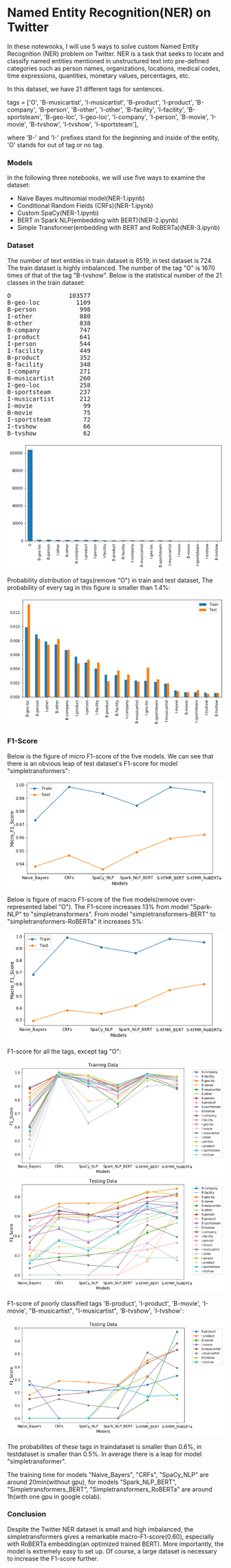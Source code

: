 # Named Entity Recognition(NER) on Twitter 

In these notewooks, I will use 5 ways to solve custom Named Entity Recognition (NER) problem on Twitter. NER is a task that seeks to locate and classify named entities mentioned in unstructured text into pre-defined categories such as person names, organizations, locations, medical codes, time expressions, quantities, monetary values, percentages, etc.

In this dataset, we have 21 different tags for sentences.

tags = ['O', 'B-musicartist', 'I-musicartist', 'B-product', 'I-product', 'B-company', 'B-person', 'B-other', 'I-other', 'B-facility',
    'I-facility', 'B-sportsteam', 'B-geo-loc', 'I-geo-loc', 'I-company', 'I-person', 'B-movie', 'I-movie', 'B-tvshow', 'I-tvshow',
    'I-sportsteam'],

where 'B-' and 'I-' prefixes stand for the beginning and inside of the entity, 'O' stands for out of tag or no tag.


### Models

In the following three notebooks, we will use five ways to examine the dataset:

- Naive Bayes multinomial model(NER-1.ipynb)
- Conditional Random Fields (CRFs)(NER-1.ipynb)
- Custom SpaCy(NER-1.ipynb)
- BERT in Spark NLP(embedding with BERT)(NER-2.ipynb)
- Simple Transformer(embedding with BERT and RoBERTa)(NER-3.ipynb) 

### Dataset

The number of text entities in train dataset is 6519, in test dataset is 724. The train dataset is highly imbalanced. The number of the tag "O" is 1670 times of that of the tag "B-tvshow". Below is the statistical number of the 21 classes in the train dataset:

<pre>
O                103577
B-geo-loc          1109
B-person            998
I-other             880
B-other             838
B-company           747
I-product           641
I-person            544
I-facility          449
B-product           352
B-facility          348
I-company           271
B-musicartist       260
I-geo-loc           258
B-sportsteam        237
I-musicartist       212
I-movie              99
B-movie              75
I-sportsteam         72
I-tvshow             66
B-tvshow             62
</pre>

<img src="images/counts.png">

Probability distribution of tags(remove "O") in train and test dataset, The probability of every tag in this figure is smaller than 1.4%:

<img src="images/distribution.png">

### F1-Score

Below is the figure of micro F1-score of the five models. We can see that there is an obvious leap of test dataset's F1-score for model "simpletransformers":

<img src="images/micro_f1_score.png">

Below is figure of macro F1-score of the five models(remove over-represented label "O"). The F1-score increases 13% from model "Spark-NLP" to "simpletransformers". From model "simpletransformers-BERT" to "simpletransformers-RoBERTa" it increases 5%:

<img src="images/macro_f1_score.png">

F1-score for all the tags, except tag "O":

<img src="images/classes_f1_score_train.png">
<img src="images/classes_f1_score_test.png">

F1-score of poorly classified tags 'B-product', 'I-product', 'B-movie', 'I-movie', "B-musicartist", "I-musicartist", 'B-tvshow', 'I-tvshow':

<img src="images/poor_classes_f1_score_test.png">

The probabilites of these tags in traindataset is smaller than 0.6%, in testdataset is smaller than 0.5%. In average there is a leap for model "simpletransformer".

The training time for models "Naive_Bayers", "CRFs", "SpaCy_NLP" are around 20min(without gpu), for models "Spark_NLP_BERT", "Simpletransformers_BERT", "Simpletransformers_RoBERTa" are around 1h(with one gpu in google colab).

### Conclusion

Despite the Twitter NER dataset is small and high imbalanced, the simpletransformers gives a remarkable macro-F1-score(0.60), especially with RoBERTa embedding(an optimized trained BERT). More importantly, the model is extremely easy to set up. Of course, a large dataset is necessary to increase the F1-score further. 



